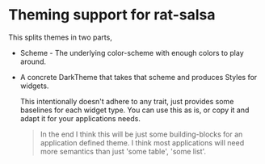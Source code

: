 
# Theming support for rat-salsa

This splits themes in two parts,

* Scheme - The underlying color-scheme with enough colors to play
  around.
* A concrete DarkTheme that takes that scheme and produces Styles
  for widgets.

  This intentionally doesn't adhere to any trait, just provides some
  baselines for each widget type. You can use this as is, or copy it
  and adapt it for your applications needs.

  > In the end I think this will be just some building-blocks for
  > an application defined theme. I think most applications will need
  > more semantics than just 'some table', 'some list'. 

